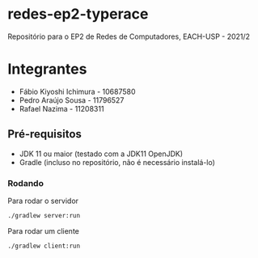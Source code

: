 # redes-ep2-typerace
Repositório para o EP2 de Redes de Computadores, EACH-USP - 2021/2

# Integrantes
* Fábio Kiyoshi Ichimura - 10687580
* Pedro Araújo Sousa - 11796527
* Rafael Nazima - 11208311


## Pré-requisitos
* JDK 11 ou maior (testado com a JDK11 OpenJDK)
* Gradle (incluso no repositório, não é necessário instalá-lo)

### Rodando
Para rodar o servidor
```sh
./gradlew server:run
```

Para rodar um cliente
```sh
./gradlew client:run
```
